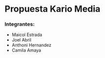 # Propuesta Kario Media
### Integrantes:
  - Maicol Estrada
  - Joel Abril
  - Anthoni Hernandez
  - Camila Amaya